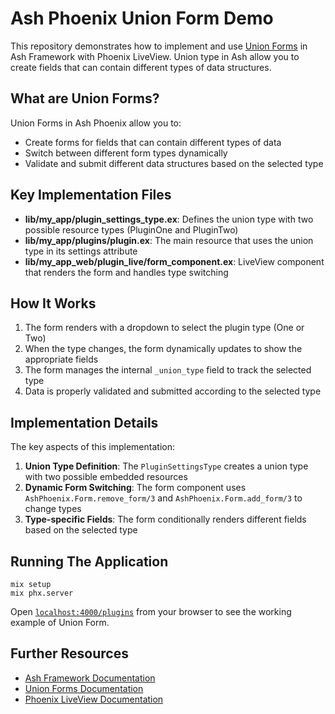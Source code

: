 # Ash Phoenix Union Form Demo

This repository demonstrates how to implement and use [Union Forms](https://hexdocs.pm/ash_phoenix/union-forms.html) in Ash Framework with Phoenix LiveView. Union type in Ash allow you to create fields that can contain different types of data structures.

## What are Union Forms?

Union Forms in Ash Phoenix allow you to:

- Create forms for fields that can contain different types of data
- Switch between different form types dynamically
- Validate and submit different data structures based on the selected type

## Key Implementation Files

- **lib/my_app/plugin_settings_type.ex**: Defines the union type with two possible resource types (PluginOne and PluginTwo)
- **lib/my_app/plugins/plugin.ex**: The main resource that uses the union type in its settings attribute
- **lib/my_app_web/plugin_live/form_component.ex**: LiveView component that renders the form and handles type switching

## How It Works

1. The form renders with a dropdown to select the plugin type (One or Two)
2. When the type changes, the form dynamically updates to show the appropriate fields
3. The form manages the internal `_union_type` field to track the selected type
4. Data is properly validated and submitted according to the selected type

## Implementation Details

The key aspects of this implementation:

1. **Union Type Definition**: The `PluginSettingsType` creates a union type with two possible embedded resources
2. **Dynamic Form Switching**: The form component uses `AshPhoenix.Form.remove_form/3` and `AshPhoenix.Form.add_form/3` to change types
3. **Type-specific Fields**: The form conditionally renders different fields based on the selected type

## Running The Application

```
mix setup
mix phx.server
```

Open [`localhost:4000/plugins`](http://localhost:4000/plugins) from your browser to see the working example of Union Form.

## Further Resources

- [Ash Framework Documentation](https://ash-hq.org/)
- [Union Forms Documentation](https://hexdocs.pm/ash_phoenix/union-forms.html)
- [Phoenix LiveView Documentation](https://hexdocs.pm/phoenix_live_view)
